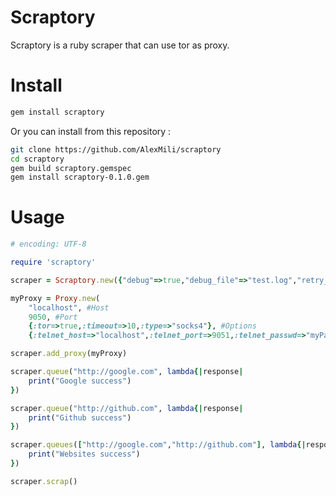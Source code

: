 Scraptory
==
Scraptory is a ruby scraper that can use tor as proxy.

# Install
```bash
gem install scraptory
```

Or you can install from this repository :
```bash
git clone https://github.com/AlexMili/scraptory
cd scraptory
gem build scraptory.gemspec
gem install scraptory-0.1.0.gem
```

# Usage

```ruby
# encoding: UTF-8

require 'scraptory'

scraper = Scraptory.new({"debug"=>true,"debug_file"=>"test.log","retry_on_error"=>true})

myProxy = Proxy.new(
	"localhost", #Host
	9050, #Port
	{:tor=>true,:timeout=>10,:type=>"socks4"}, #Options
	{:telnet_host=>"localhost",:telnet_port=>9051,:telnet_passwd=>"myPasswd"})#Credentials

scraper.add_proxy(myProxy)

scraper.queue("http://google.com", lambda{|response|
	print("Google success")
})

scraper.queue("http://github.com", lambda{|response|
	print("Github success")
})

scraper.queues(["http://google.com","http://github.com"], lambda{|response|
	print("Websites success")
})

scraper.scrap()
```

